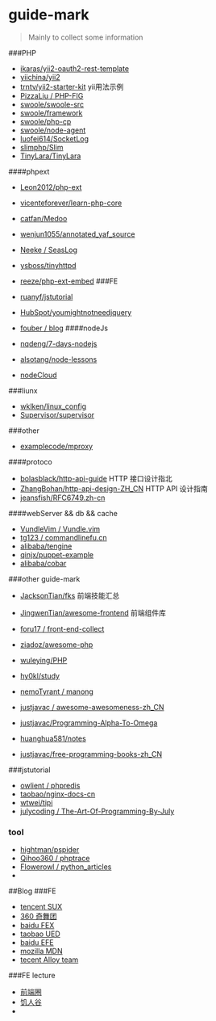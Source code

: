# guide-mark

>Mainly to collect some information

###PHP

* [ikaras/yii2-oauth2-rest-template](https://github.com/ikaras/yii2-oauth2-rest-template/tree/master/application/api)
* [yiichina/yii2](https://github.com/yiichina/yii2)
* [trntv/yii2-starter-kit](https://github.com/trntv/yii2-starter-kit) yii用法示例
* [PizzaLiu / PHP-FIG](https://github.com/PizzaLiu/PHP-FIG)
* [swoole/swoole-src](https://github.com/swoole/swoole-src)
* [swoole/framework](https://github.com/swoole/framework)
* [swoole/php-cp](https://github.com/swoole/php-cp)
* [swoole/node-agent](https://github.com/swoole/node-agent)
* [luofei614/SocketLog](https://github.com/luofei614/SocketLog)
* [slimphp/Slim](https://github.com/slimphp/Slim)
* [TinyLara/TinyLara](https://github.com/TinyLara/TinyLara)

####phpext

* [Leon2012/php-ext](https://github.com/Leon2012/php-ext)
* [vicenteforever/learn-php-core](https://github.com/vicenteforever/learn-php-core)
* [catfan/Medoo](https://github.com/catfan/Medoo)
* [wenjun1055/annotated_yaf_source](https://github.com/wenjun1055/annotated_yaf_source)
* [Neeke / SeasLog](https://github.com/Neeke/SeasLog)
* [ysboss/tinyhttpd](https://github.com/ysboss/tinyhttpd)
* [reeze/php-ext-embed](https://github.com/reeze/php-ext-embed)
###FE

* [ruanyf/jstutorial](https://github.com/ruanyf/jstutorial)
* [HubSpot/youmightnotneedjquery](https://github.com/HubSpot/youmightnotneedjquery)
* [fouber / blog](https://github.com/fouber/blog)
####nodeJs

* [nqdeng/7-days-nodejs](https://github.com/nqdeng/7-days-nodejs)
* [alsotang/node-lessons](https://github.com/alsotang/node-lessons)
* [nodeCloud](http://www.nodecloud.org/)


###liunx

* [wklken/linux_config](https://github.com/wklken/linux_config)
* [Supervisor/supervisor](https://github.com/Supervisor/supervisor)

###other

* [examplecode/mproxy](https://github.com/examplecode/mproxy)

####protoco

* [bolasblack/http-api-guide](https://github.com/bolasblack/http-api-guide) HTTP 接口设计指北
* [ZhangBohan/http-api-design-ZH_CN](https://github.com/ZhangBohan/http-api-design-ZH_CN) HTTP API 设计指南
* [jeansfish/RFC6749.zh-cn](https://github.com/jeansfish/RFC6749.zh-cn)

####webServer && db && cache

* [VundleVim / Vundle.vim](https://github.com/VundleVim/Vundle.vim)
* [tg123 / commandlinefu.cn](https://github.com/tg123/commandlinefu.cn)
* [alibaba/tengine](https://github.com/alibaba/tengine)
* [qinjx/puppet-example](https://github.com/qinjx/puppet-example)
* [alibaba/cobar](https://github.com/alibaba/cobar)


###other guide-mark

* [JacksonTian/fks](https://github.com/JacksonTian/fks) 前端技能汇总
* [JingwenTian/awesome-frontend](https://github.com/JingwenTian/awesome-frontend) 前端组件库
* [foru17 / front-end-collect](https://github.com/foru17/front-end-collect)

* [ziadoz/awesome-php](https://github.com/ziadoz/awesome-php)
* [wuleying/PHP](https://github.com/wuleying/PHP)
* [hy0kl/study](https://github.com/hy0kl/study)
* [nemoTyrant / manong](https://github.com/nemoTyrant/manong)
* [justjavac / awesome-awesomeness-zh_CN](https://github.com/justjavac/awesome-awesomeness-zh_CN)
* [justjavac/Programming-Alpha-To-Omega](https://github.com/justjavac/Programming-Alpha-To-Omega)
* [huanghua581/notes](https://github.com/huanghua581/notes)
* [justjavac/free-programming-books-zh_CN](https://github.com/justjavac/free-programming-books-zh_CN)


###jstutorial

* [owlient / phpredis](https://github.com/owlient/phpredis)
* [taobao/nginx-docs-cn](https://github.com/taobao/nginx-docs-cn)
* [wtwei/tipi](https://github.com/wtwei/tipi)
* [julycoding / The-Art-Of-Programming-By-July](https://github.com/julycoding/The-Art-Of-Programming-By-July)

### tool

* [hightman/pspider](https://github.com/hightman/pspider)
* [Qihoo360 / phptrace](https://github.com/Qihoo360/phptrace)
* [Flowerowl / python_articles](https://github.com/Flowerowl/python_articles)
* 


##Blog
###FE
* [tencent SUX](http://isux.tencent.com/category/fd)
* [360 奇舞团](http://www.75team.com/)
* [baidu FEX](http://fex.baidu.com/)
* [taobao UED](http://ued.taobao.org/blog/category/bowen/frontend/)
* [baidu EFE](http://efe.baidu.com/)
* [mozilla MDN](https://developer.mozilla.org/zh-CN/docs/Web)
* [tecent Alloy team](http://alloyteam.github.io/)

###FE lecture

* [前端圈](http://www.fequan.com/)
* [饥人谷](http://kejian.jirengu.com/)
* 
